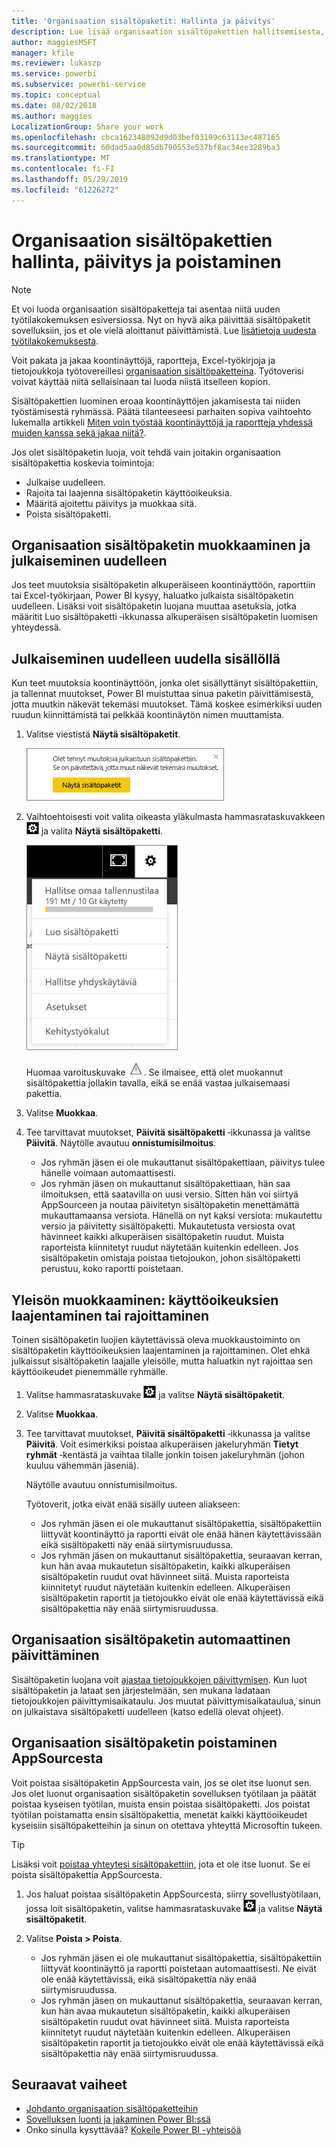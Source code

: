 ```yaml
---
title: 'Organisaation sisältöpaketit: Hallinta ja päivitys'
description: Lue lisää organisaation sisältöpakettien hallitsemisesta, päivittämisestä ja poistamisesta Power BI:ssä.
author: maggiesMSFT
manager: kfile
ms.reviewer: lukaszp
ms.service: powerbi
ms.subservice: powerbi-service
ms.topic: conceptual
ms.date: 08/02/2018
ms.author: maggies
LocalizationGroup: Share your work
ms.openlocfilehash: cbca162348092d9d03bef03199c63113ec487165
ms.sourcegitcommit: 60dad5aa0d85db790553e537bf8ac34ee3289ba3
ms.translationtype: MT
ms.contentlocale: fi-FI
ms.lasthandoff: 05/29/2019
ms.locfileid: "61226272"
---
```

# <a name="manage-update-and-delete-organizational-content-packs"></a>Organisaation sisältöpakettien hallinta, päivitys ja poistaminen
> [!NOTE]
> Et voi luoda organisaation sisältöpaketteja tai asentaa niitä uuden työtilakokemuksen esiversiossa. Nyt on hyvä aika päivittää sisältöpaketit sovelluksiin, jos et ole vielä aloittanut päivittämistä. Lue [lisätietoja uudesta työtilakokemuksesta](service-create-the-new-workspaces.md).
> 

Voit pakata ja jakaa koontinäyttöjä, raportteja, Excel-työkirjoja ja tietojoukkoja työtovereillesi [organisaation sisältöpaketteina](service-organizational-content-pack-introduction.md). Työtoverisi voivat käyttää niitä sellaisinaan tai luoda niistä itselleen kopion.

Sisältöpakettien luominen eroaa koontinäyttöjen jakamisesta tai niiden työstämisestä ryhmässä. Päätä tilanteeseesi parhaiten sopiva vaihtoehto lukemalla artikkeli [Miten voin työstää koontinäyttöjä ja raportteja yhdessä muiden kanssa sekä jakaa niitä?](service-how-to-collaborate-distribute-dashboards-reports.md).

Jos olet sisältöpaketin luoja, voit tehdä vain joitakin organisaation sisältöpakettia koskevia toimintoja:

* Julkaise uudelleen.
* Rajoita tai laajenna sisältöpaketin käyttöoikeuksia.
* Määritä ajoitettu päivitys ja muokkaa sitä.
* Poista sisältöpaketti.

## <a name="modify-and-re-publish-an-organizational-content-pack"></a>Organisaation sisältöpaketin muokkaaminen ja julkaiseminen uudelleen
Jos teet muutoksia sisältöpaketin alkuperäiseen koontinäyttöön, raporttiin tai Excel-työkirjaan, Power BI kysyy, haluatko julkaista sisältöpaketin uudelleen. Lisäksi voit sisältöpaketin luojana muuttaa asetuksia, jotka määritit Luo sisältöpaketti ‑ikkunassa alkuperäisen sisältöpaketin luomisen yhteydessä. 

## <a name="republish-with-new-content"></a>Julkaiseminen uudelleen uudella sisällöllä
Kun teet muutoksia koontinäyttöön, jonka olet sisällyttänyt sisältöpakettiin, ja tallennat muutokset, Power BI muistuttaa sinua paketin päivittämisestä, jotta muutkin näkevät tekemäsi muutokset. Tämä koskee esimerkiksi uuden ruudun kiinnittämistä tai pelkkää koontinäytön nimen muuttamista.

1. Valitse viestistä **Näytä sisältöpaketit**.
   
   ![](media/service-organizational-content-pack-manage-update-delete/pbi_contpkchangesmessage.png)
2. Vaihtoehtoisesti voit valita oikeasta yläkulmasta hammasrataskuvakkeen ![](media/service-organizational-content-pack-manage-update-delete/cog.png) ja valita **Näytä sisältöpaketti**.
   
   ![](media/service-organizational-content-pack-manage-update-delete/pbi_contpkview.png)
   
   Huomaa varoituskuvake ![](media/service-organizational-content-pack-manage-update-delete/pbi_contpkwarningicon.png).  Se ilmaisee, että olet muokannut sisältöpakettia jollakin tavalla, eikä se enää vastaa julkaisemaasi pakettia.
3. Valitse **Muokkaa**.  
4. Tee tarvittavat muutokset, **Päivitä sisältöpaketti** ‑ikkunassa ja valitse **Päivitä**. Näytölle avautuu **onnistumisilmoitus**.
   
   * Jos ryhmän jäsen ei ole mukauttanut sisältöpakettiaan, päivitys tulee hänelle voimaan automaattisesti.
   * Jos ryhmän jäsen on mukauttanut sisältöpakettiaan, hän saa ilmoituksen, että saatavilla on uusi versio.  Sitten hän voi siirtyä AppSourceen ja noutaa päivitetyn sisältöpaketin menettämättä mukauttamaansa versiota.  Hänellä on nyt kaksi versiota: mukautettu versio ja päivitetty sisältöpaketti.  Mukautetusta versiosta ovat hävinneet kaikki alkuperäisen sisältöpaketin ruudut.  Muista raporteista kiinnitetyt ruudut näytetään kuitenkin edelleen. Jos sisältöpaketin omistaja poistaa tietojoukon, johon sisältöpaketti perustuu, koko raportti poistetaan.  

## <a name="update-the-audience-expand-or-restrict-access"></a>Yleisön muokkaaminen: käyttöoikeuksien laajentaminen tai rajoittaminen
Toinen sisältöpaketin luojien käytettävissä oleva muokkaustoiminto on sisältöpaketin käyttöoikeuksien laajentaminen ja rajoittaminen.  Olet ehkä julkaissut sisältöpaketin laajalle yleisölle, mutta haluatkin nyt rajoittaa sen käyttöoikeudet pienemmälle ryhmälle.  

1. Valitse hammasrataskuvake ![](media/service-organizational-content-pack-manage-update-delete/cog.png) ja valitse **Näytä sisältöpaketit**.
2. Valitse **Muokkaa**. 
3. Tee tarvittavat muutokset, **Päivitä sisältöpaketti** ‑ikkunassa ja valitse **Päivitä**. Voit esimerkiksi poistaa alkuperäisen jakeluryhmän **Tietyt ryhmät** ‑kentästä ja vaihtaa tilalle jonkin toisen jakeluryhmän (johon kuuluu vähemmän jäseniä).
   
   Näytölle avautuu onnistumisilmoitus.
   
   Työtoverit, jotka eivät enää sisälly uuteen aliakseen:
   
   * Jos ryhmän jäsen ei ole mukauttanut sisältöpakettia, sisältöpakettiin liittyvät koontinäyttö ja raportti eivät ole enää hänen käytettävissään eikä sisältöpaketti näy enää siirtymisruudussa.
   * Jos ryhmän jäsen on mukauttanut sisältöpakettia, seuraavan kerran, kun hän avaa mukautetun sisältöpaketin, kaikki alkuperäisen sisältöpaketin ruudut ovat hävinneet siitä.  Muista raporteista kiinnitetyt ruudut näytetään kuitenkin edelleen. Alkuperäisen sisältöpaketin raportit ja tietojoukko eivät ole enää käytettävissä eikä sisältöpakettia näy enää siirtymisruudussa.   

## <a name="refresh-an-organizational-content-pack"></a>Organisaation sisältöpaketin automaattinen päivittäminen
Sisältöpaketin luojana voit [ajastaa tietojoukkojen päivittymisen](refresh-data.md).  Kun luot sisältöpaketin ja lataat sen järjestelmään, sen mukana ladataan tietojoukkojen päivittymisaikataulu. Jos muutat päivittymisaikataulua, sinun on julkaistava sisältöpaketti uudelleen (katso edellä olevat ohjeet).

## <a name="delete-an-organizational-content-pack-from-appsource"></a>Organisaation sisältöpaketin poistaminen AppSourcesta
Voit poistaa sisältöpaketin AppSourcesta vain, jos se olet itse luonut sen. Jos olet luonut organisaation sisältöpaketin sovelluksen työtilaan ja päätät poistaa kyseisen työtilan, muista ensin poistaa sisältöpaketti. Jos poistat työtilan poistamatta ensin sisältöpakettia, menetät kaikki käyttöoikeudet kyseisiin sisältöpaketteihin ja sinun on otettava yhteyttä Microsoftin tukeen. 

> [!TIP]
> Lisäksi voit [poistaa yhteytesi sisältöpakettiin](service-organizational-content-pack-disconnect.md), jota et ole itse luonut. Se ei poista sisältöpakettia AppSourcesta.
> 
> 

1. Jos haluat poistaa sisältöpaketin AppSourcesta, siirry sovellustyötilaan, jossa loit sisältöpaketin, valitse hammasrataskuvake ![](media/service-organizational-content-pack-manage-update-delete/cog.png) ja valitse **Näytä sisältöpaketit**.
2. Valitse **Poista \> Poista**. 
   
   * Jos ryhmän jäsen ei ole mukauttanut sisältöpakettia, sisältöpakettiin liittyvät koontinäyttö ja raportti poistetaan automaattisesti. Ne eivät ole enää käytettävissä, eikä sisältöpakettia näy enää siirtymisruudussa.
   * Jos ryhmän jäsen on mukauttanut sisältöpakettia, seuraavan kerran, kun hän avaa mukautetun sisältöpaketin, kaikki alkuperäisen sisältöpaketin ruudut ovat hävinneet siitä.  Muista raporteista kiinnitetyt ruudut näytetään kuitenkin edelleen. Alkuperäisen sisältöpaketin raportit ja tietojoukko eivät ole enää käytettävissä eikä sisältöpakettia näy enää siirtymisruudussa.   

## <a name="next-steps"></a>Seuraavat vaiheet
* [Johdanto organisaation sisältöpaketteihin](service-organizational-content-pack-introduction.md)
* [Sovelluksen luonti ja jakaminen Power BI:ssä](service-create-distribute-apps.md) 
* Onko sinulla kysyttävää? [Kokeile Power BI -yhteisöä](http://community.powerbi.com/)

